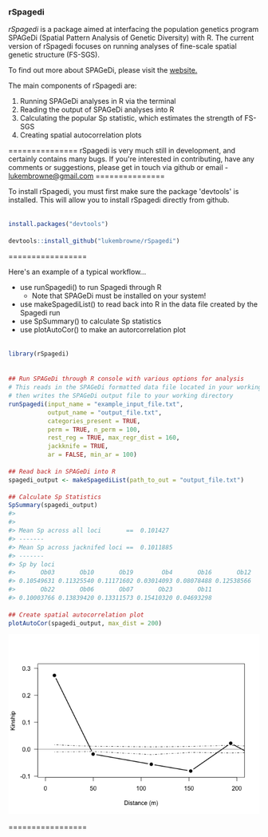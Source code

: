 ### rSpagedi

*rSpagedi* is a package aimed at interfacing the population genetics program SPAGeDi (Spatial Pattern Analysis of Genetic Diversity) with R. The current version of rSpagedi focuses on running analyses of fine-scale spatial genetic structure (FS-SGS).

To find out more about SPAGeDi, please visit the [website.](http://ebe.ulb.ac.be/ebe/SPAGeDi.html)

The main components of rSpagedi are:

1.  Running SPAGeDi analyses in R via the terminal
2.  Reading the output of SPAGeDi analyses into R
3.  Calculating the popular Sp statistic, which estimates the strength of FS-SGS
4.  Creating spatial autocorrelation plots

=============== rSpagedi is very much still in development, and certainly contains many bugs. If you're interested in contributing, have any comments or suggestions, please get in touch via github or email - <lukembrowne@gmail.com> ===============

To install rSpagedi, you must first make sure the package 'devtools' is installed. This will allow you to install rSpagedi directly from github.

``` r

install.packages("devtools")

devtools::install_github("lukembrowne/rSpagedi")
```

=================

Here's an example of a typical workflow...

-   use runSpagedi() to run Spagedi through R
    -   Note that SPAGeDi must be installed on your system!
-   use makeSpagediList() to read back into R in the data file created by the Spagedi run
-   use SpSummary() to calculate Sp statistics
-   use plotAutoCor() to make an autorcorrelation plot

``` r

library(rSpagedi)


## Run SPAGeDi through R console with various options for analysis
# This reads in the SPAGeDi formatted data file located in your working directory, and
# then writes the SPAGeDi output file to your working directory
runSpagedi(input_name = "example_input_file.txt",
           output_name = "output_file.txt", 
           categories_present = TRUE, 
           perm = TRUE, n_perm = 100,
           rest_reg = TRUE, max_regr_dist = 160,
           jackknife = TRUE, 
           ar = FALSE, min_ar = 100)

## Read back in SPAGeDi into R
spagedi_output <- makeSpagediList(path_to_out = "output_file.txt")

## Calculate Sp Statistics
SpSummary(spagedi_output)
#> 
#> 
#> Mean Sp across all loci       ==  0.101427 
#> -------
#> Mean Sp across jacknifed loci ==  0.1011885 
#> -------
#> Sp by loci
#>       Ob03       Ob10       Ob19        Ob4       Ob16       Ob12 
#> 0.10549631 0.11325540 0.11171602 0.03014093 0.08078488 0.12538566 
#>       Ob22       Ob06       Ob07       Ob23       Ob11 
#> 0.10003766 0.13839420 0.13311573 0.15410320 0.04693298

## Create spatial autocorrelation plot
plotAutoCor(spagedi_output, max_dist = 200)
```

![](README-unnamed-chunk-3-1.png)

=================
